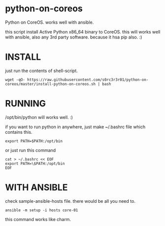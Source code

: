 # python-on-coreos
Python on CoreOS. works well with ansible.

this script install Active Python x86_64 binary to CoreOS.
this will works well with ansible, also any 3rd party software. because it hsa pip also. :)

INSTALL
=======
just run the contents of shell-script.

```
wget -qO- https://raw.githubusercontent.com/s0rc3r3r01/python-on-coreos/master/install-python-on-coreos.sh | bash
```

RUNNING
=======

/opt/bin/python will works well. :)

if you want to run python in anywhere, just make ~/.bashrc file which contains this.
```
export PATH=$PATH:/opt/bin
```

or just run this command
```
cat > ~/.bashrc << EOF
export PATH=\$PATH:/opt/bin
EOF
```


WITH ANSIBLE
============
check sample-ansible-hosts file. there would be all you need to.

```
ansible -m setup -i hosts core-01
```

this command works like charm.
